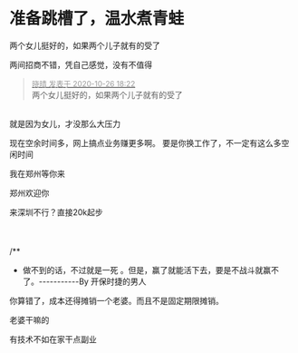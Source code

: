 # 准备跳槽了，温水煮青蛙


两个女儿挺好的，如果两个儿子就有的受了<img id="aimg_b37ZE" onclick="zoom(this, this.src, 0, 0, 0)" class="zoom" src="https://cdn.jsdelivr.net/gh/hishis/forum-master/public/images/patch.gif" onmouseover="img_onmouseoverfunc(this)" onload="thumbImg(this)" border="0" alt="" />

两间招商不错，凭自己感觉，没有不值得

<div class="quote"><blockquote><font size="2"><a href="https://www.hostloc.com/forum.php?mod=redirect&amp;goto=findpost&amp;pid=9355318&amp;ptid=758676" target="_blank"><font color="#999999">晓晴 发表于 2020-10-26 18:22</font></a></font><br />
两个女儿挺好的，如果两个儿子就有的受了</blockquote></div><br />
就是因为女儿，才没那么大压力

现在空余时间多，网上搞点业务赚更多啊。 要是你换工作了，不一定有这么多空闲时间

我在郑州等你来

郑州欢迎你

来深圳不行？直接20k起步<br />
<br />
<br />
<br />
/**<br />
 * 做不到的话，不过就是一死 。但是，赢了就能活下去，要是不战斗就赢不了。-----------By 开保时捷的男人

你算错了，成本还得摊销一个老婆。而且不是固定期限摊销。

老婆干嘛的

有技术不如在家干点副业
